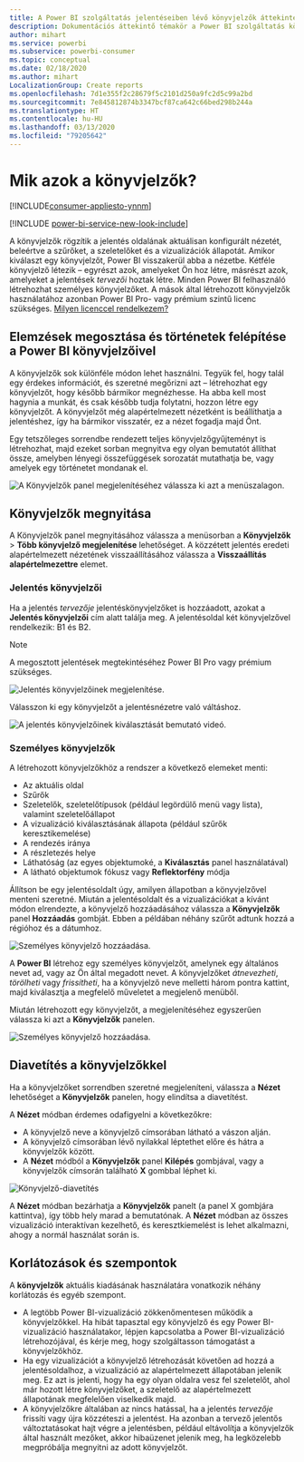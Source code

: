 ```yaml
---
title: A Power BI szolgáltatás jelentéseiben lévő könyvjelzők áttekintése
description: Dokumentációs áttekintő témakör a Power BI szolgáltatás könyvjelzőihez.
author: mihart
ms.service: powerbi
ms.subservice: powerbi-consumer
ms.topic: conceptual
ms.date: 02/18/2020
ms.author: mihart
LocalizationGroup: Create reports
ms.openlocfilehash: 7d1e355f2c28679f5c2101d250a9fc2d5c99a2bd
ms.sourcegitcommit: 7e845812874b3347bcf87ca642c66bed298b244a
ms.translationtype: HT
ms.contentlocale: hu-HU
ms.lasthandoff: 03/13/2020
ms.locfileid: "79205642"
---
```

# <a name="what-are-bookmarks"></a>Mik azok a könyvjelzők?

[!INCLUDE[consumer-appliesto-ynnm](../includes/consumer-appliesto-ynnm.md)]

[!INCLUDE [power-bi-service-new-look-include](../includes/power-bi-service-new-look-include.md)]

A könyvjelzők rögzítik a jelentés oldalának aktuálisan konfigurált nézetét, beleértve a szűrőket, a szeletelőket és a vizualizációk állapotát. Amikor kiválaszt egy könyvjelzőt, Power BI visszakerül abba a nézetbe. Kétféle könyvjelző létezik – egyrészt azok, amelyeket Ön hoz létre, másrészt azok, amelyeket a jelentések *tervezői* hoztak létre. Minden Power BI felhasználó létrehozhat személyes könyvjelzőket. A mások által létrehozott könyvjelzők használatához azonban Power BI Pro- vagy prémium szintű licenc szükséges. [Milyen licenccel rendelkezem?](end-user-license.md)

## <a name="use-bookmarks-to-share-insights-and-build-stories-in-power-bi"></a>Elemzések megosztása és történetek felépítése a Power BI könyvjelzőivel 
A könyvjelzők sok különféle módon lehet használni. Tegyük fel, hogy talál egy érdekes információt, és szeretné megőrizni azt – létrehozhat egy könyvjelzőt, hogy később bármikor megnézhesse. Ha abba kell most hagynia a munkát, és csak később tudja folytatni, hozzon létre egy könyvjelzőt. A könyvjelzőt még alapértelmezett nézetként is beállíthatja a jelentéshez, így ha bármikor visszatér, ez a nézet fogadja majd Önt. 

Egy tetszőleges sorrendbe rendezett teljes könyvjelzőgyűjteményt is létrehozhat, majd ezeket sorban megnyitva egy olyan bemutatót állíthat össze, amelyben lényegi összefüggések sorozatát mutathatja be, vagy amelyek egy történetet mondanak el.  

![A Könyvjelzők panel megjelenítéséhez válassza ki azt a menüszalagon.](media/end-user-bookmarks/power-bi-select-bookmark.png)

## <a name="open-bookmarks"></a>Könyvjelzők megnyitása
A Könyvjelzők panel megnyitásához válassza a menüsorban a **Könyvjelzők** > **Több könyvjelző megjelenítése** lehetőséget. A közzétett jelentés eredeti alapértelmezett nézetének visszaállításához válassza a **Visszaállítás alapértelmezettre** elemet.

### <a name="report-bookmarks"></a>Jelentés könyvjelzői
Ha a jelentés *tervezője* jelentéskönyvjelzőket is hozzáadott, azokat a **Jelentés könyvjelzői** cím alatt találja meg. A jelentésoldal két könyvjelzővel rendelkezik: B1 és B2. 

> [!NOTE]
> A megosztott jelentések megtekintéséhez Power BI Pro vagy prémium szükséges. 

![Jelentés könyvjelzőinek megjelenítése.](media/end-user-bookmarks/power-bi-report.png)

Válasszon ki egy könyvjelzőt a jelentésnézetre való váltáshoz. 

![A jelentés könyvjelzőinek kiválasztását bemutató videó.](media/end-user-bookmarks/power-bi-bookmarks.gif)

### <a name="personal-bookmarks"></a>Személyes könyvjelzők

A létrehozott könyvjelzőkhöz a rendszer a következő elemeket menti:

* Az aktuális oldal
* Szűrők
* Szeletelők, szeletelőtípusok (például legördülő menü vagy lista), valamint szeletelőállapot
* A vizualizáció kiválasztásának állapota (például szűrők keresztikemelése)
* A rendezés iránya
* A részletezés helye
* Láthatóság (az egyes objektumoké, a **Kiválasztás** panel használatával)
* A látható objektumok fókusz vagy **Reflektorfény** módja

Állítson be egy jelentésoldalt úgy, amilyen állapotban a könyvjelzővel menteni szeretné. Miután a jelentésoldalt és a vizualizációkat a kívánt módon elrendezte, a könyvjelző hozzáadásához válassza a **Könyvjelzők** panel **Hozzáadás** gombját. Ebben a példában néhány szűrőt adtunk hozzá a régióhoz és a dátumhoz. 

![Személyes könyvjelző hozzáadása.](media/end-user-bookmarks/power-bi-bookmark-personal.png)

A **Power BI** létrehoz egy személyes könyvjelzőt, amelynek egy általános nevet ad, vagy az Ön által megadott nevet. A könyvjelzőket *átnevezheti*, *törölheti* vagy *frissítheti*, ha a könyvjelző neve melletti három pontra kattint, majd kiválasztja a megfelelő műveletet a megjelenő menüből.

Miután létrehozott egy könyvjelzőt, a megjelenítéséhez egyszerűen válassza ki azt a **Könyvjelzők** panelen. 

![Személyes könyvjelző hozzáadása.](media/end-user-bookmarks/power-bi-bookmark-west.png)


<!--
## Arranging bookmarks
As you create bookmarks, you might find that the order in which you create them isn't necessarily the same order you'd like to present them to your audience. No problem, you can easily rearrange the order of bookmarks.

In the **Bookmarks** pane, simply drag-and-drop bookmarks to change their order, as shown in the following image. The yellow bar between bookmarks designates where the dragged bookmark will be placed.

![Change bookmark order by drag-and-drop](media/desktop-bookmarks/bookmarks_06.png)

The order of your bookmarks can become important when you use the **View** feature of bookmarks, as described in the next section. 

-->

## <a name="bookmarks-as-a-slide-show"></a>Diavetítés a könyvjelzőkkel
Ha a könyvjelzőket sorrendben szeretné megjeleníteni, válassza a **Nézet** lehetőséget a **Könyvjelzők** panelen, hogy elindítsa a diavetítést.

A **Nézet** módban érdemes odafigyelni a következőkre:

- A könyvjelző neve a könyvjelző címsorában látható a vászon alján.
- A könyvjelző címsorában lévő nyilakkal léptethet előre és hátra a könyvjelzők között.
- A **Nézet** módból a **Könyvjelzők** panel **Kilépés** gombjával, vagy a könyvjelzők címsorán található **X** gombbal léphet ki.

![Könyvjelző-diavetítés](media/end-user-bookmarks/power-bi-slideshow.png)

A **Nézet** módban bezárhatja a **Könyvjelzők** panelt (a panel X gombjára kattintva), így több hely marad a bemutatónak. A **Nézet** módban az összes vizualizáció interaktívan kezelhető, és keresztkiemelést is lehet alkalmazni, ahogy a normál használat során is. 

<!--
## Visibility - using the Selection pane
With the release of bookmarks, the new **Selection** pane is also introduced. The **Selection** pane provides a list of all objects on the current page and allows you to select the object and specify whether a given object is visible. 

![Enable the Selection pane](media/desktop-bookmarks/bookmarks_08.png)

You can select an object using the **Selection** pane. Also, you can toggle whether the object is currently visible by clicking the eye icon to the right of the visual. 

![Selection pane](media/desktop-bookmarks/bookmarks_09.png)

When a bookmark is added, the visible status of each object is also saved based on its setting in the **Selection** pane. 

It's important to note that **slicers** continue to filter a report page, regardless of whether they are visible. As such, you can create many different bookmarks, with different slicer settings, and make a single report page appear very different (and highlight different insights) in various bookmarks.


## Bookmarks for shapes and images
You can also link shapes and images to bookmarks. With this feature, when you click on an object, it will show the bookmark associated with that object. This can be especially useful when working with buttons; you can learn more by reading the article about [using buttons in Power BI](desktop-buttons.md). 

To assign a bookmark to an object, select the object, then expand the **Action** section from the **Format Shape** pane, as shown in the following image.

![Add bookmark link to an object](media/desktop-bookmarks/bookmarks_10.png)

Once you turn the **Action** slider to **On** you can select whether the object is a back button, a bookmark, or a Q&A command. If you select bookmark, you can then select which of your bookmarks the object is linked to.

There are all sorts of interesting things you can do with object-linked bookmarking. You can create a visual table of contents on your report page, or you can provide different views (such as visual types) of the same information, just by clicking on an object.

When you are in editing mode you can use ctrl+click to follow the link, and when not in edit mode, simply click the object to follow the link. 


## Bookmark groups

Beginning with the August 2018 release of **Power BI Desktop**, you can create and use bookmark groups. A bookmark group is a collection of bookmarks that you specify, which can be shown and organized as a group. 

To create a bookmark group, hold down the CTRL key and select the bookmarks you want to include in the group, then click the ellipses beside any of the selected bookmarks, and select **Group** from the menu that appears.

![Create a bookmark group](media/desktop-bookmarks/bookmarks_15.png)

**Power BI Desktop** automatically names the group *Group 1*. Fortunately, you can just double-click on the name and rename it to whatever you want.

![Rename a bookmark group](media/desktop-bookmarks/bookmarks_16.png)

With any bookmark group, clicking on the bookmark group's name only expands or collapses the group of bookmarks, and does not represent a bookmark by itself. 

When using the **View** feature of bookmarks, the following applies:

* If the selected bookmark is in a group when you select **View** from bookmarks, only the bookmarks *in that group* are shown in the viewing session. 

* If the selected bookmark is not in a group, or is on the top level (such as the name of a bookmark group), then all bookmarks for the entire report are played, including bookmarks in any group. 

To ungroup bookmarks, just select any bookmark in a group, click the ellipses, and then select **Ungroup** from the menu that appears. 

![Ungroup a bookmark group](media/desktop-bookmarks/bookmarks_17.png)

Note that selecting **Ungroup** for any bookmark from a group takes all bookmarks out of the group (it deletes the group, but not the bookmarks themselves). So to remove a single bookmark from a group, you need to **Ungroup** any member from that group, which deletes the grouping, then select the members you want in the new group (using CTRL and clicking each bookmark), and select **Group** again. 
-->





## <a name="limitations-and-considerations"></a>Korlátozások és szempontok
A **könyvjelzők** aktuális kiadásának használatára vonatkozik néhány korlátozás és egyéb szempont.

* A legtöbb Power BI-vizualizáció zökkenőmentesen működik a könyvjelzőkkel. Ha hibát tapasztal egy könyvjelző és egy Power BI-vizualizáció használatakor, lépjen kapcsolatba a Power BI-vizualizáció létrehozójával, és kérje meg, hogy szolgáltasson támogatást a könyvjelzőkhöz.
* Ha egy vizualizációt a könyvjelző létrehozását követően ad hozzá a jelentésoldalhoz, a vizualizáció az alapértelmezett állapotában jelenik meg. Ez azt is jelenti, hogy ha egy olyan oldalra vesz fel szeletelőt, ahol már hozott létre könyvjelzőket, a szeletelő az alapértelmezett állapotának megfelelően viselkedik majd.
* A könyvjelzőkre általában az nincs hatással, ha a jelentés *tervezője* frissíti vagy újra közzéteszi a jelentést. Ha azonban a tervező jelentős változtatásokat hajt végre a jelentésben, például eltávolítja a könyvjelzők által használt mezőket, akkor hibaüzenet jelenik meg, ha legközelebb megpróbálja megnyitni az adott könyvjelzőt. 

<!--
## Next steps
spotlight?
-->

